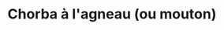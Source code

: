 ---
uuid: rjvdp3kx
title: Chorba à  l'agneau (ou mouton)
titleslug: chorba-a-lagneau-ou-mouton_rjvdp3kx
draft: false
layout: recettes
img: https://img.cuisineaz.com/660x660/2016-07-15/i7543-chorba-a-l-agneau.jpeg

type: plat
auteur: Sylvain
regime:
  - sans-lactose
region: Algérie
cuisson: Oui
temperature: Chaud
plate: 170
ingredients:
  legumes:
    - title: Céleri branche
      quantite: 2
      unit: Kg
      commentaire: Avec les feuilles
    - title: Carotte
      quantite: 6
      unit: Kg
    - title: Oignon
      quantite: 5
      unit: Kg
    - title: Courgette
      quantite: 5
      unit: Kg
    - title: Tomate
      quantite: 16
      unit: Kg
  sec:
    - title: Pâtes - langue d'oiseau
      quantite: 3.5
      unit: Kg
    - title: Pois chiches
      quantite: 2
      unit: Kg
      commentaire: Secs
    - title: Lentilles vertes
      quantite: 2
      unit: Kg
  autres:
    - title: Concentré de tomate
      quantité: 2.4

  animaux:
    - title: Agneau
      quantite: 7
      unit: Kg
  epices:
    - title: Cumin
    - title: Ras el hanout
      alergene: true
    - title: Canelle
    - title: Poivre
     
      commentaire: noir
    - title: Coriandre fraîche
      quantite: 8
      unit: bottes
      commentaire: fraiche
  lof:
    - title: huile d'olive
      quantite: 1
      unit: litre
materiel:
  - Marmitte
preparation: >-
  Dans des grandes gamelles. 


  * Couper l'agneau en petits cubes, le saisir à feu fort puis, ajouter les oignons coupés en lamelles. 

  * Ajouter les épices (pas la coriandre), sel poivre. Une fois bien dorés, ajouter les tomates coupées en dés. 

  * Laisser cuire un petit peu, puis ajouter les lentilles et les pois chiche. Ajouter pas mal d'eau et couvrir. 

  * Une fois à ébullition, baisser le feu pour que ça mijote. 

  * On ajoute alors les carottes en rondelles ou dés, les courgettes en dés, et le céleri (branches + feuilles). 

  * Laisser à nouveau mijoter un moment puis ajouter le concentré de tomates dilué dans de l'eau. 

  * On ajoute en dernier les langues d'oiseau et on laisse mijoter jusqu'au service ! (ne pas oublier d'ajouter la coriandre hachée vers la fin, on peut aussi en garder pour saupoudrer sur les bols !)
prepAlt:
  - regime:
      - sans-gluten
      - sans-lactose
    preparation: Avant d'ajouter les langues d''oiseau prélever la chroma pour les
      sans-gluglu et incorporer des spaghettis maïs 90%-riz cassé en petits
      bouts
categories:
  - Soupe
publishDate: 2023-01-11T14:12:52.682Z
---